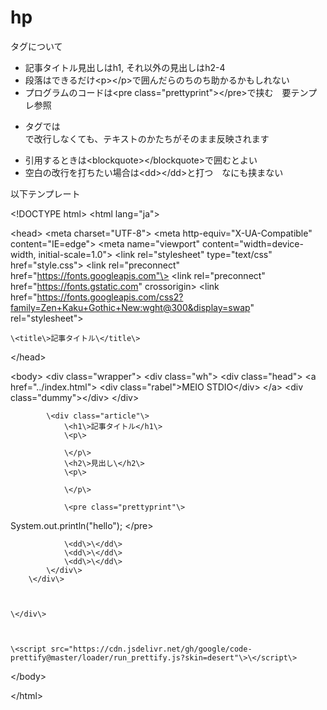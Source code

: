 # hp

タグについて

* 記事タイトル見出しはh1, それ以外の見出しはh2-4
* 段落はできるだけ\<p\>\</p\>で囲んだらのちのち助かるかもしれない
* プログラムのコードは\<pre class="prettyprint"\>\</pre\>で挟む　要テンプレ参照
* <pre>タグでは<br>で改行しなくても、テキストのかたちがそのまま反映されます
* 引用するときは\<blockquote\>\</blockquote\>で囲むとよい
* 空白の改行を打ちたい場合は\<dd\>\</dd\>と打つ　なにも挟まない


以下テンプレート


\<!DOCTYPE html\>
\<html lang="ja"\>

\<head\>
    \<meta charset="UTF-8"\>
    \<meta http-equiv="X-UA-Compatible" content="IE=edge"\>
    \<meta name="viewport" content="width=device-width, initial-scale=1.0"\>
    \<link rel="stylesheet" type="text/css" href="style.css"\>
    \<link rel="preconnect" href="https://fonts.googleapis.com"\>
    \<link rel="preconnect" href="https://fonts.gstatic.com" crossorigin\>
    \<link href="https://fonts.googleapis.com/css2?family=Zen+Kaku+Gothic+New:wght@300&display=swap" rel="stylesheet"\>



    \<title\>記事タイトル\</title\>



\</head\>

\<body\>
    \<div class="wrapper"\>
        \<div class="wh"\>
            \<div class="head"\>
                \<a href="../index.html"\>
                    \<div class="rabel"\>MEIO STDIO\</div\>
                \</a>
                \<div class="dummy"\>\</div\>
            \</div\>


            \<div class="article"\>
                \<h1\>記事タイトル</h1\>
                \<p\>

                \</p\>
                \<h2\>見出し\</h2\>
                \<p\>
                    
                \</p\>

                \<pre class="prettyprint"\>
System.out.println\("hello"\);
\</pre\>









                \<dd\>\</dd\>
                \<dd\>\</dd\>
                \<dd\>\</dd\>
            \</div\>
        \</div\>



    \</div\>



    \<script src="https://cdn.jsdelivr.net/gh/google/code-prettify@master/loader/run_prettify.js?skin=desert"\>\</script\>

\</body\>

\</html\>

